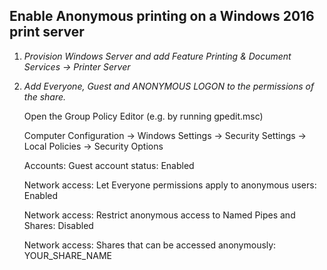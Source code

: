 ## Enable Anonymous printing on a Windows 2016 print server



1. _Provision Windows Server and add Feature Printing  & Document Services -> Printer Server_

2. _Add Everyone, Guest and ANONYMOUS LOGON to the permissions of the share._ 

      Open the Group Policy Editor (e.g. by running gpedit.msc)  

      Computer Configuration -> Windows Settings -> Security Settings -> Local Policies -> Security Options 

      Accounts: Guest account status: Enabled 

      Network access: Let Everyone permissions apply to anonymous users: Enabled 

      Network access: Restrict anonymous access to Named Pipes and Shares: Disabled 

      Network access: Shares that can be accessed anonymously: YOUR_SHARE_NAME 

 
